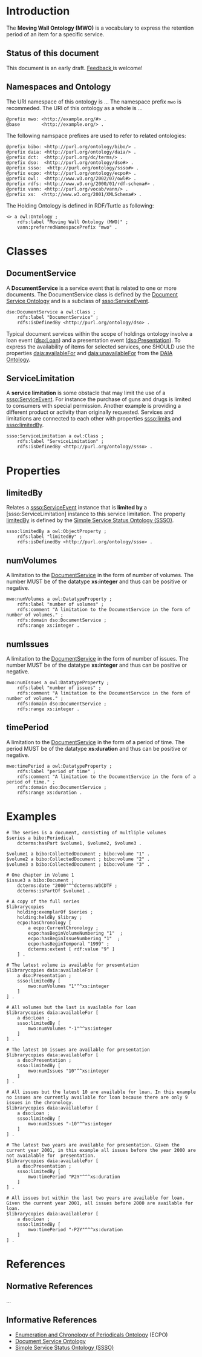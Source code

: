 # Introduction

The **Moving Wall Ontology (MWO)** is a vocabulary to express the retention period of an item for a specific service.

## Status of this document

This document is an early draft. [ Feedback ](https://github.com/cklee/movingwall/issues) is welcome!

## Namespaces and Ontology

The URI namespace of this ontology is ... The namespace prefix `mwo` is recommeded.
The URI of this ontology as a whole is ...

    @prefix mwo: <http://example.org/#> .
    @base        <http://example.org/> .

The following namspace prefixes are used to refer to related ontologies:

    @prefix bibo: <http://purl.org/ontology/bibo/> .
    @prefix daia: <http://purl.org/ontology/daia/> .
    @prefix dct:  <http://purl.org/dc/terms/> .
    @prefix dso:  <http://purl.org/ontology/dso#> .
    @prefix ssso:  <http://purl.org/ontology/ssso#> .
    @prefix ecpo: <http://purl.org/ontology/ecpo#> .
    @prefix owl:  <http://www.w3.org/2002/07/owl#> .
    @prefix rdfs: <http://www.w3.org/2000/01/rdf-schema#> .
    @prefix vann: <http://purl.org/vocab/vann/> .
	@prefix xs:  <http://www.w3.org/2001/XMLSchema#> .

The Holding Ontology is defined in RDF/Turtle as following:

    <> a owl:Ontology ;
        rdfs:label "Moving Wall Ontology (MWO)" ;
        vann:preferredNamespacePrefix "mwo" .

# Classes

## DocumentService

[DocumentService]: #documentservice

A **DocumentService** is a service event that is related to one or more documents. The DocumentService class is defined by the [Document Service Ontology] and is a subclass of [ssso:ServiceEvent].

    dso:DocumentService a owl:Class ;
        rdfs:label "DocumentService" ;
        rdfs:isDefinedBy <http://purl.org/ontology/dso> .

Typical document services within the scope of holdings ontology involve a loan event ([dso:Loan]) and a presentation event ([dso:Presentation]). 
To express the availability of items for selected services, one SHOULD use the properties [daia:availableFor] and [daia:unavailableFor] from the [DAIA Ontology].

[daia:availableFor]: http://purl.org/ontology/daia/availableFor 
[daia:availableOf]: http://purl.org/ontology/daia/availableOf 
[daia:unavailableFor]: http://purl.org/ontology/daia/unavailableFor 
[daia:unavailableOf]: http://purl.org/ontology/daia/unavailableOf 

[dso:Loan]: http://purl.org/ontology/dso#Loan
[dso:Presentation]: http://purl.org/ontology/dso#Presentation

## ServiceLimitation

[ServiceLimitation]: #servicelimitation

A **service limitation** is some obstacle that may limit the use of a
[ssso:ServiceEvent]. For instance the purchase of guns and drugs is limited to
consumers with special permission. Another example is providing a different
product or activity than originally requested. Services and limitations are
connected to each other with properties [ssso:limits] and [ssso:limitedBy].

    ssso:ServiceLimitation a owl:Class ;
        rdfs:label "ServiceLimitation" ;
        rdfs:isDefinedBy <http://purl.org/ontology/ssso> .
		
[ssso:limits]: http://purl.org/ontology/ssso#limits 
[ssso:limitedBy]: http://purl.org/ontology/ssso#limitedBy
[ssso:ServiceEvent]: http://purl.org/ontology/ssso#ServiceEvent


# Properties

## limitedBy

[limitedBy]: #limitedBy

Relates a [ssso:ServiceEvent] instance that is **limited by** a [ssso:ServiceLimitation]
instance to this service limitation. The property [limitedBy] is defined by the [Simple Service Status Ontology (SSSO)].

    ssso:limitedBy a owl:ObjectProperty ;
        rdfs:label "limitedBy" ;
        rdfs:isDefinedBy <http://purl.org/ontology/ssso> .

## numVolumes

[numVolumes]: #numvolumes

A limitation to the [DocumentService] in the form of number of volumes. The number MUST be of the datatype **xs:integer** and thus can be positive or negative.

	mwo:numVolumes a owl:DatatypeProperty ;
		rdfs:label "number of volumes" ;
		rdfs:comment "A limitation to the DocumentService in the form of number of volumes." ;
		rdfs:domain dso:DocumentService ;
		rdfs:range xs:integer .

## numIssues

[numIssues]: #issues

A limitation to the [DocumentService] in the form of number of issues. The number MUST be of the datatype **xs:integer** and thus can be positive or negative.

	mwo:numIssues a owl:DatatypeProperty ;
		rdfs:label "number of issues" ;
		rdfs:comment "A limitation to the DocumentService in the form of number of volumes." ;
		rdfs:domain dso:DocumentService ;
		rdfs:range xs:integer .

## timePeriod

[timePeriod]: #timePeriod

A limitation to the [DocumentService] in the form of a period of time. The period MUST be of the datatype **xs:duration** and thus can be positive or negative.

	mwo:timePeriod a owl:DatatypeProperty ;
		rdfs:label "period of time" ;
		rdfs:comment "A limitation to the DocumentService in the form of a period of time." ;
		rdfs:domain dso:DocumentService ;
		rdfs:range xs:duration .


# Examples

``` {.example}
# The series is a document, consisting of multliple volumes
$series a bibo:Periodical 
    dcterms:hasPart $volume1, $volume2, $volume3 .

$volume1 a bibo:CollectedDocument ; bibo:volume "1" .
$volume2 a bibo:CollectedDocument ; bibo:volume "2" .
$volume3 a bibo:CollectedDocument ; bibo:volume "3" .

# One chapter in Volume 1
$issue3 a bibo:Document ;
	dcterms:date "2000"^^dcterms:W3CDTF ;
    dcterms:isPartOf $volume1 .

# A copy of the full series
$librarycopies 
    holding:exemplarOf $series ;
    holding:heldBy $libray ;
    ecpo:hasChronology [
        a ecpo:CurrentChronology ;
        ecpo:hasBeginVolumeNumbering "1"  ;
        ecpo:hasBeginIssueNumbering "1"  ;
		ecpo:hasBeginTemporal "1999" ;
		dcterms:extent [ rdf:value "9" ]	
    ] .
	
# The latest volume is available for presentation 
$librarycopies daia:availableFor [
	a dso:Presentation ;
	ssso:limitedBy [
		mwo:numVolumes "1"^^xs:integer
	]
] .

# All volumes but the last is available for loan 
$librarycopies daia:availableFor [
	a dso:Loan ;
	ssso:limitedBy [
		mwo:numVolumes "-1"^^xs:integer
	]
] .

# The latest 10 issues are available for presentation
$librarycopies daia:availableFor [
	a dso:Presentation ;
	ssso:limitedBy [
		mwo:numIssues "10"^^xs:integer
	]
] .

# All issues but the latest 10 are available for loan. In this example no issues are currently available for loan because there are only 9 issues in the chronology.
$librarycopies daia:availableFor [
	a dso:Loan ;
	ssso:limitedBy [
		mwo:numIssues "-10"^^xs:integer
	]
] .

# The latest two years are available for presentation. Given the current year 2001, in this example all issues before the year 2000 are not avaialable for  presentation. 
$librarycopies daia:availableFor [
	a dso:Presentation ;
	ssso:limitedBy [
		mwo:timePeriod "P2Y"^^^xs:duration
	]
] .

# All issues but within the last two years are available for loan. Given the current year 2001, all issues before 2000 are available for loan.
$librarycopies daia:availableFor [
	a dso:Loan ;
	ssso:limitedBy [
		mwo:timePeriod "-P2Y"^^^xs:duration
	]
] .

```

# References

## Normative References

...

## Informative References

* [Enumeration and Chronology of Periodicals Ontology] (ECPO)
* [Document Service Ontology]
* [Simple Service Status Ontology (SSSO)]

[Document Service Ontology]: http://purl.org/ontology/dso
[DAIA Ontology]: http://purl.org/ontology/daia
[Enumeration and Chronology of Periodicals Ontology]: http://purl.org/ontology/ecpo
[Simple Service Status Ontology (SSSO)]: http://purl.org/ontology/ssso



